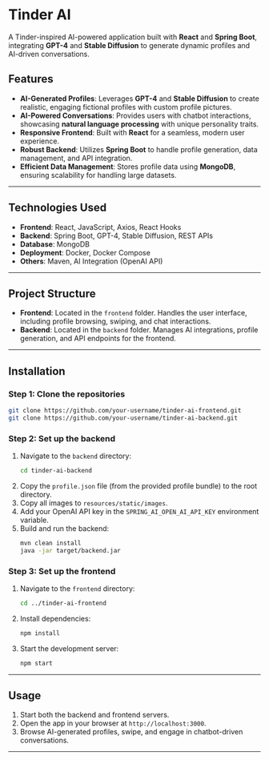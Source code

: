 # Tinder AI

A Tinder-inspired AI-powered application built with **React** and **Spring Boot**, integrating **GPT-4** and **Stable Diffusion** to generate dynamic profiles and AI-driven conversations.

## Features
- **AI-Generated Profiles**: Leverages **GPT-4** and **Stable Diffusion** to create realistic, engaging fictional profiles with custom profile pictures.
- **AI-Powered Conversations**: Provides users with chatbot interactions, showcasing **natural language processing** with unique personality traits.
- **Responsive Frontend**: Built with **React** for a seamless, modern user experience.
- **Robust Backend**: Utilizes **Spring Boot** to handle profile generation, data management, and API integration.
- **Efficient Data Management**: Stores profile data using **MongoDB**, ensuring scalability for handling large datasets.

---

## Technologies Used
- **Frontend**: React, JavaScript, Axios, React Hooks
- **Backend**: Spring Boot, GPT-4, Stable Diffusion, REST APIs
- **Database**: MongoDB
- **Deployment**: Docker, Docker Compose
- **Others**: Maven, AI Integration (OpenAI API)

---

## Project Structure
- **Frontend**: Located in the `frontend` folder. Handles the user interface, including profile browsing, swiping, and chat interactions.
- **Backend**: Located in the `backend` folder. Manages AI integrations, profile generation, and API endpoints for the frontend.

---

## Installation
### Step 1: Clone the repositories
```bash
git clone https://github.com/your-username/tinder-ai-frontend.git
git clone https://github.com/your-username/tinder-ai-backend.git
```

### Step 2: Set up the backend
1. Navigate to the `backend` directory:
   ```bash
   cd tinder-ai-backend
   ```
2. Copy the `profile.json` file (from the provided profile bundle) to the root directory.
3. Copy all images to `resources/static/images`.
4. Add your OpenAI API key in the `SPRING_AI_OPEN_AI_API_KEY` environment variable.
5. Build and run the backend:
   ```bash
   mvn clean install
   java -jar target/backend.jar
   ```

### Step 3: Set up the frontend
1. Navigate to the `frontend` directory:
   ```bash
   cd ../tinder-ai-frontend
   ```
2. Install dependencies:
   ```bash
   npm install
   ```
3. Start the development server:
   ```bash
   npm start
   ```

---

## Usage
1. Start both the backend and frontend servers.
2. Open the app in your browser at `http://localhost:3000`.
3. Browse AI-generated profiles, swipe, and engage in chatbot-driven conversations.

---

